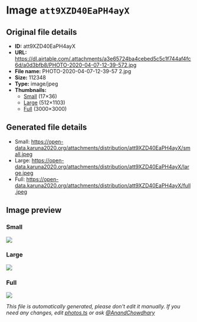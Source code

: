# Image `att9XZD40EaPH4ayX`

## Original file details

- **ID:** att9XZD40EaPH4ayX
- **URL:** https://dl.airtable.com/.attachments/a3e65724ba4cebed5c5c1f744af4fc6d/a0d3bfb8/PHOTO-2020-04-07-12-39-572.jpg
- **File name:** PHOTO-2020-04-07-12-39-57 2.jpg
- **Size:** 112348
- **Type:** image/jpeg
- **Thumbnails:**
  - [Small](https://dl.airtable.com/.attachmentThumbnails/b2179f55edd024f40553af5fc4fea1cd/dca59e6b) (17×36)
  - [Large](https://dl.airtable.com/.attachmentThumbnails/fb5667f4ec8dd31026d0e87e617701d9/1dcf9593) (512×1103)
  - [Full](https://dl.airtable.com/.attachmentThumbnails/4d906e7c68566ce3514b3d4d4bcd0a97/7d2042e7) (3000×3000)

## Generated file details

- Small: https://open-data.karuna2020.org/attachments/distribution/att9XZD40EaPH4ayX/small.jpeg
- Large: https://open-data.karuna2020.org/attachments/distribution/att9XZD40EaPH4ayX/large.jpeg
- Full: https://open-data.karuna2020.org/attachments/distribution/att9XZD40EaPH4ayX/full.jpeg

## Image preview

### Small

![](https://open-data.karuna2020.org/attachments/distribution/att9XZD40EaPH4ayX/small.jpeg)

### Large

![](https://open-data.karuna2020.org/attachments/distribution/att9XZD40EaPH4ayX/large.jpeg)

### Full

![](https://open-data.karuna2020.org/attachments/distribution/att9XZD40EaPH4ayX/full.jpeg)

_This file is automatically generated, please don't edit it manually. If you need any changes, edit [photos.ts](/photos.ts) or ask [@AnandChowdhary](https://github.com/AnandChowdhary)_

